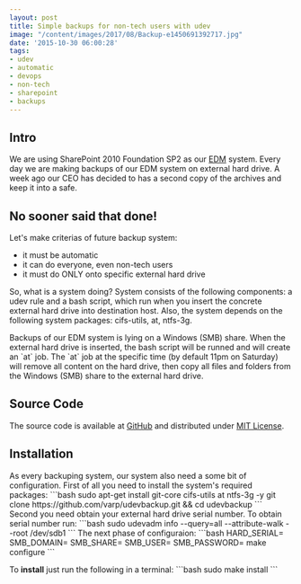 ```yaml
---
layout: post
title: Simple backups for non-tech users with udev
image: "/content/images/2017/08/Backup-e1450691392717.jpg"
date: '2015-10-30 06:00:28'
tags:
- udev
- automatic
- devops
- non-tech
- sharepoint
- backups
---
```


<h2>Intro</h2>
<p>
We are using SharePoint 2010 Foundation SP2 as our <a rel="nofollow" href="http://en.wikipedia.org/wiki/Document_management_system">EDM</a> system. Every day we are making backups of our EDM system on external hard drive. A week ago our CEO has decided to has a second copy of the archives and keep it into a safe. 
</p>

<h2>No sooner said that done!</h2>
<p>
Let's make criterias of future backup system:
<ul>
  <li>it must be automatic</li>
  <li>it can do everyone, even non-tech users</li>
  <li>it must do ONLY onto specific external hard drive</li>
</ul>
</p>
<p>
So, what is a system doing? System consists of the following components: a udev rule and a bash script, which run when you insert the concrete external hard drive into destination host. Also, the system depends on the following system packages: cifs-utils, at, ntfs-3g.  
</p>

<p>Backups of our EDM system is lying on a Windows (SMB) share.
When the external hard drive is inserted, the bash script will be runned and will create an `at` job. The `at` job at the specific time (by default 11pm on Saturday) will remove all content on the hard drive, then copy all files and folders from the Windows (SMB) share to the external hard drive.
</p>

<h2>Source Code</h2>
<p>
The source code is available at <a rel="nofollow" href="https://github.com/varp/udevbackup">GitHub</a> and distributed under <a rel="nofollow" href="https://opensource.org/licenses/MIT">MIT License</a>.
</p>

<h2>Installation</h2>
<p>
As every backuping system, our system also need a some bit of configuration. First of all you need to install the system's required packages:
```bash
sudo apt-get install git-core cifs-utils at ntfs-3g -y
git clone https://github.com/varp/udevbackup.git && cd udevbackup
```
Second you need obtain your external hard drive serial number. To obtain serial number run:
```bash
sudo udevadm info --query=all --attribute-walk --root /dev/sdb1
```
The next phase of configuraion: 
```bash
HARD_SERIAL=<your hard serial is obtained from the previous step> SMB_DOMAIN=<domain.local> SMB_SHARE=<//server/share> SMB_USER=<user> SMB_PASSWORD=<password> make configure
``` 
</p>
<p>
To <b>install</b> just run the following in a terminal:
```bash
sudo make install
```
</p>